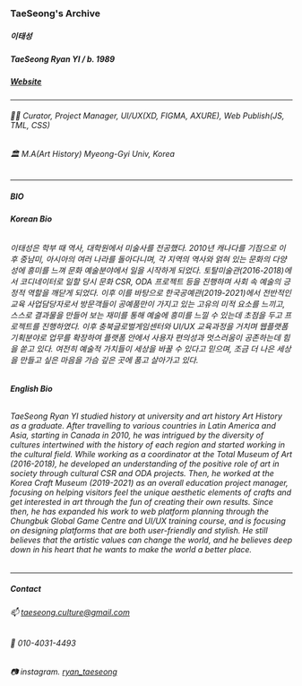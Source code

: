 ### TaeSeong's Archive

##### **이태성** 
##### TaeSeong Ryan YI  / b. 1989
##### [Website](https://ryantaeseong.vercel.app/)

---
###### 🧟‍♂️ Curator, Project Manager, UI/UX(XD, FIGMA, AXURE), Web Publish(JS, TML, CSS)
###### 🏛️ M.A(Art History) Myeong-Gyi Univ, Korea
---

##### BIO
###### **Korean Bio**
###### 이태성은 학부 때 역사, 대학원에서 미술사를 전공했다. 2010년 캐나다를 기점으로 이후 중남미, 아시아의 여러 나라를 돌아다니며, 각 지역의 역사와 얽혀 있는 문화의 다양성에 흥미를 느껴 문화 예술분야에서 일을 시작하게 되었다. 토탈미술관(2016-2018)에서 코디네이터로 일할 당시 문화 CSR, ODA 프로젝트 등을 진행하며 사회 속 예술의 긍정적 역할을 깨닫게 되었다. 이후 이를 바탕으로 한국공예관(2019-2021)에서 전반적인 교육 사업담당자로서 방문객들이 공예품만이 가지고 있는 고유의 미적 요소를 느끼고, 스스로 결과물을 만들어 보는 재미를 통해 예술에 흥미를 느낄 수 있는데 초점을 두고 프로젝트를 진행하였다. 이후 충북글로벌게임센터와 UI/UX 교육과정을 거치며 웹플랫폼 기획분야로 업무를 확장하여 플랫폼 안에서 사용자 편의성과 멋스러움이 공존하는데 힘을 쏟고 있다. 여전히 예술적 가치들이 세상을 바꿀 수 있다고 믿으며, 조금 더 나은 세상을 만들고 싶은 마음을 가슴 깊은 곳에 품고 살아가고 있다.
  
###### **English Bio**
###### TaeSeong Ryan YI studied history at university and art history Art History as a graduate. After travelling to various countries in Latin America and Asia, starting in Canada in 2010, he was intrigued by the diversity of cultures intertwined with the history of each region and started working in the cultural field. While working as a coordinator at the Total Museum of Art (2016-2018), he developed an understanding of the positive role of art in society through cultural CSR and ODA projects. Then, he worked at the Korea Craft Museum (2019-2021) as an overall education project manager, focusing on helping visitors feel the unique aesthetic elements of crafts and get interested in art through the fun of creating their own results. Since then, he has expanded his work to web platform planning through the Chungbuk Global Game Centre and UI/UX training course, and is focusing on designing platforms that are both user-friendly and stylish. He still believes that the artistic values can change the world, and he believes deep down in his heart that he wants to make the world a better place.

---
##### Contact
###### 📫 taeseong.culture@gmail.com
###### 📱 010-4031-4493
###### 📷 instagram. [ryan_taeseong](https://www.instagram.com/ryan_taeseong/)
